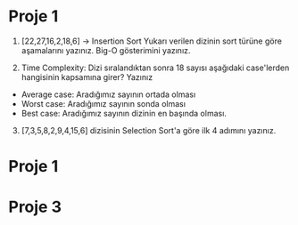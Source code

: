 # Proje 1
1) [22,27,16,2,18,6] -> Insertion Sort
Yukarı verilen dizinin sort türüne göre aşamalarını yazınız.
Big-O gösterimini yazınız.

2) Time Complexity: Dizi sıralandıktan sonra 18 sayısı aşağıdaki case'lerden hangisinin kapsamına girer? Yazınız
- Average case: Aradığımız sayının ortada olması
- Worst case: Aradığımız sayının sonda olması
- Best case: Aradığımız sayının dizinin en başında olması.

3) [7,3,5,8,2,9,4,15,6] dizisinin Selection Sort'a göre ilk 4 adımını yazınız.

# Proje 1

# Proje 3

